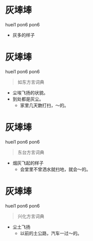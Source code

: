 # 灰埲埲
huei1 pon6 pon6
- 灰多的样子

# 灰埲埲
huei1 pon6 pon6
> 如东方言词典
- 尘埃飞扬的状貌。
- 到处都是灰尘。
  - 家里几天朆打扫，～的。

# 灰埲埲
huei1 pon6 pon6
> 东台方言词典
- 烟灰飞起的样子
  - 会堂里不曾洒水就扫地，就会～的。

# 灰埲埲
huei1 pon6 pon6
> 兴化方言词典
- 尘土飞扬
  - 以前的土公路，汽车一过～的。
